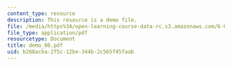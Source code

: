 ```yaml
---
content_type: resource
description: This resource is a demo file.
file: /media/https%3A/open-learning-course-data-rc.s3.amazonaws.com/6-002-circuits-and-electronics-spring-2007/b268acba2f5c12be344b2c565f45faab_demo_06.pdf
file_type: application/pdf
resourcetype: Document
title: demo_06.pdf
uid: b268acba-2f5c-12be-344b-2c565f45faab
---
```

